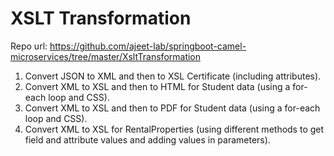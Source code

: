 # XSLT Transformation
Repo url: https://github.com/ajeet-lab/springboot-camel-microservices/tree/master/XsltTransformation
1. Convert JSON to XML and then to XSL Certificate (including attributes).
2. Convert XML to XSL and then to HTML for Student data (using a for-each loop and CSS).
3. Convert XML to XSL and then to PDF for Student data (using a for-each loop and CSS).
4. Convert XML to XSL for RentalProperties (using different methods to get field and attribute values and adding values in parameters).

